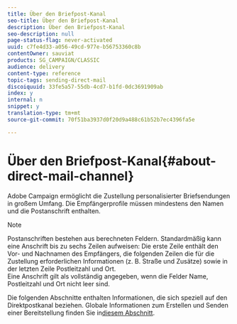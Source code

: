 ```yaml
---
title: Über den Briefpost-Kanal
seo-title: Über den Briefpost-Kanal
description: Über den Briefpost-Kanal
seo-description: null
page-status-flag: never-activated
uuid: c7fe4d33-a056-49cd-977e-b56753360c8b
contentOwner: sauviat
products: SG_CAMPAIGN/CLASSIC
audience: delivery
content-type: reference
topic-tags: sending-direct-mail
discoiquuid: 33fe5a57-55db-4cd7-b1fd-0dc3691909ab
index: y
internal: n
snippet: y
translation-type: tm+mt
source-git-commit: 70f51ba3937d0f20d9a488c61b52b7ec4396fa5e

---
```



# Über den Briefpost-Kanal{#about-direct-mail-channel}

Adobe Campaign ermöglicht die Zustellung personalisierter Briefsendungen in großem Umfang. Die Empfängerprofile müssen mindestens den Namen und die Postanschrift enthalten.

>[!NOTE]
>
>Postanschriften bestehen aus berechneten Feldern. Standardmäßig kann eine Anschrift bis zu sechs Zeilen aufweisen: Die erste Zeile enthält den Vor- und Nachnamen des Empfängers, die folgenden Zeilen die für die Zustellung erforderlichen Informationen (z. B. Straße und Zusätze) sowie in der letzten Zeile Postleitzahl und Ort.\
>Eine Anschrift gilt als vollständig angegeben, wenn die Felder Name, Postleitzahl und Ort nicht leer sind.

Die folgenden Abschnitte enthalten Informationen, die sich speziell auf den Direktpostkanal beziehen. Globale Informationen zum Erstellen und Senden einer Bereitstellung finden Sie in[diesem Abschnitt](../../delivery/using/steps-about-delivery-creation-steps.md).
